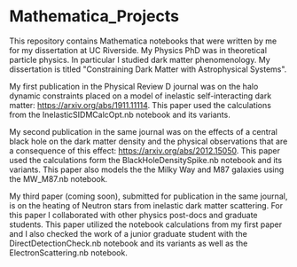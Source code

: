 # Mathematica_Projects

This repository contains Mathematica notebooks that were written by me for my dissertation at UC Riverside. My Physics PhD was in theoretical particle physics. In particular I studied dark matter phenomenology. My dissertation is titled "Constraining Dark Matter with Astrophysical Systems".

My first publication in the Physical Review D journal was on the halo dynamic constraints placed on a model of inelastic self-interacting dark matter: https://arxiv.org/abs/1911.11114. This paper used the calculations from the InelasticSIDMCalcOpt.nb notebook and its variants. 

My second publication in the same journal was on the effects of a central black hole on the dark matter density and the physical observations that are a consequence of this effect: https://arxiv.org/abs/2012.15050. This paper used the calculations form the BlackHoleDensitySpike.nb notebook and its variants. This paper also models the the Milky Way and M87 galaxies using the MW_M87.nb notebook.

My third paper (coming soon), submitted for publication in the same journal, is on the heating of Neutron stars from inelastic dark matter scattering. For this paper I collaborated with other physics post-docs and graduate students. This paper utilized the notebook calculations from my first paper and I also checked the work of a junior graduate student with the DirectDetectionCheck.nb notebook and its variants as well as the ElectronScattering.nb notebook. 